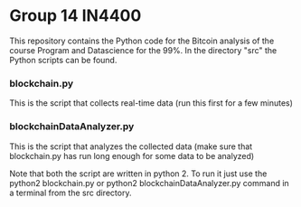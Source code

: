 # Group 14 IN4400
This repository contains the Python code for the Bitcoin analysis of the course Program and Datascience for the 99%. In the directory "src" the Python scripts can be found.

### blockchain.py 
This is the script that collects real-time data (run this first for a few minutes)

### blockchainDataAnalyzer.py
This is the script that analyzes the collected data (make sure that blockchain.py has run long enough for some data to be analyzed)

Note that both the script are written in python 2. To run it just use the python2 blockchain.py or python2 blockchainDataAnalyzer.py command in a terminal from the src directory.

